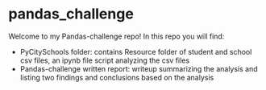 # pandas_challenge

Welcome to my Pandas-challenge repo! In this repo you will find: 
  - PyCitySchools folder: contains Resource folder of student and school csv files, an ipynb file script analyzing the csv files
  - Pandas-challenge written report: writeup summarizing the analysis and listing two findings and conclusions based on the analysis
